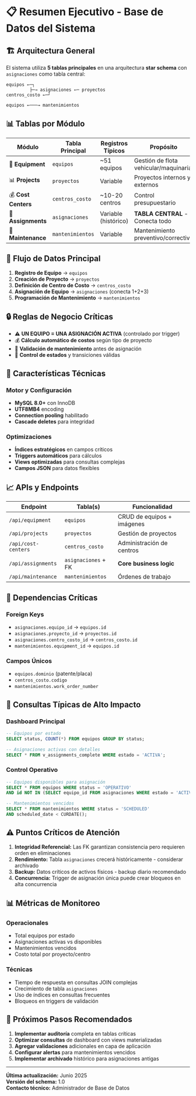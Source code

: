 # 📋 Resumen Ejecutivo - Base de Datos del Sistema

## 🏗️ **Arquitectura General**

El sistema utiliza **5 tablas principales** en una arquitectura **star schema** con `asignaciones` como tabla central:

```
equipos ←─┐
         ├─→ asignaciones ←─ proyectos
centros_costo ←─┘           
                            
equipos ←───→ mantenimientos
```

## 📊 **Tablas por Módulo**

| **Módulo** | **Tabla Principal** | **Registros Típicos** | **Propósito** |
|------------|--------------------|-----------------------|---------------|
| 🚛 **Equipment** | `equipos` | ~51 equipos | Gestión de flota vehicular/maquinaria |
| 📊 **Projects** | `proyectos` | Variable | Proyectos internos y externos |
| 💰 **Cost Centers** | `centros_costo` | ~10-20 centros | Control presupuestario |
| 🔗 **Assignments** | `asignaciones` | Variable (histórico) | **TABLA CENTRAL** - Conecta todo |
| 🔧 **Maintenance** | `mantenimientos` | Variable | Mantenimiento preventivo/correctivo |

## 🎯 **Flujo de Datos Principal**

1. **Registro de Equipo** → `equipos`
2. **Creación de Proyecto** → `proyectos`  
3. **Definición de Centro de Costo** → `centros_costo`
4. **Asignación de Equipo** → `asignaciones` (conecta 1+2+3)
5. **Programación de Mantenimiento** → `mantenimientos`

## 🔒 **Reglas de Negocio Críticas**

- ⚠️ **UN EQUIPO = UNA ASIGNACIÓN ACTIVA** (controlado por trigger)
- 💰 **Cálculo automático de costos** según tipo de proyecto
- 🔧 **Validación de mantenimiento** antes de asignación
- 📅 **Control de estados** y transiciones válidas

## 🚀 **Características Técnicas**

### **Motor y Configuración**
- **MySQL 8.0+** con InnoDB
- **UTF8MB4** encoding
- **Connection pooling** habilitado
- **Cascade deletes** para integridad

### **Optimizaciones**
- **Índices estratégicos** en campos críticos
- **Triggers automáticos** para cálculos
- **Views optimizadas** para consultas complejas
- **Campos JSON** para datos flexibles

## 📈 **APIs y Endpoints**

| **Endpoint** | **Tabla(s)** | **Funcionalidad** |
|--------------|--------------|-------------------|
| `/api/equipment` | `equipos` | CRUD de equipos + imágenes |
| `/api/projects` | `proyectos` | Gestión de proyectos |
| `/api/cost-centers` | `centros_costo` | Administración de centros |
| `/api/assignments` | `asignaciones` + FK | **Core business logic** |
| `/api/maintenance` | `mantenimientos` | Órdenes de trabajo |

## 🔗 **Dependencias Críticas**

### **Foreign Keys**
- `asignaciones.equipo_id` → `equipos.id`
- `asignaciones.proyecto_id` → `proyectos.id`
- `asignaciones.centro_costo_id` → `centros_costo.id`
- `mantenimientos.equipment_id` → `equipos.id`

### **Campos Únicos**
- `equipos.dominio` (patente/placa)
- `centros_costo.codigo`
- `mantenimientos.work_order_number`

## 🎯 **Consultas Típicas de Alto Impacto**

### **Dashboard Principal**
```sql
-- Equipos por estado
SELECT status, COUNT(*) FROM equipos GROUP BY status;

-- Asignaciones activas con detalles
SELECT * FROM v_assignments_complete WHERE estado = 'ACTIVA';
```

### **Control Operativo**
```sql
-- Equipos disponibles para asignación
SELECT * FROM equipos WHERE status = 'OPERATIVO' 
AND id NOT IN (SELECT equipo_id FROM asignaciones WHERE estado = 'ACTIVA');

-- Mantenimientos vencidos
SELECT * FROM mantenimientos WHERE status = 'SCHEDULED' 
AND scheduled_date < CURDATE();
```

## ⚠️ **Puntos Críticos de Atención**

1. **Integridad Referencial:** Las FK garantizan consistencia pero requieren orden en eliminaciones
2. **Rendimiento:** Tabla `asignaciones` crecerá históricamente - considerar archivado
3. **Backup:** Datos críticos de activos físicos - backup diario recomendado
4. **Concurrencia:** Trigger de asignación única puede crear bloqueos en alta concurrencia

## 📊 **Métricas de Monitoreo**

### **Operacionales**
- Total equipos por estado
- Asignaciones activas vs disponibles
- Mantenimientos vencidos
- Costo total por proyecto/centro

### **Técnicas**
- Tiempo de respuesta en consultas JOIN complejas
- Crecimiento de tabla `asignaciones`
- Uso de índices en consultas frecuentes
- Bloqueos en triggers de validación

## 🔄 **Próximos Pasos Recomendados**

1. **Implementar auditoría** completa en tablas críticas
2. **Optimizar consultas** de dashboard con views materializadas  
3. **Agregar validaciones** adicionales en capa de aplicación
4. **Configurar alertas** para mantenimientos vencidos
5. **Implementar archivado** histórico para asignaciones antigas

---

**Última actualización:** Junio 2025  
**Versión del schema:** 1.0  
**Contacto técnico:** Administrador de Base de Datos